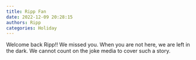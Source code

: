 ```yaml
---
title: Ripp Fan
date: 2022-12-09 20:28:15
authors: Ripp
categories: Holiday
---
```


 Welcome back Ripp!!
We missed you.  When you are not here, we are left in the dark.  We cannot count on the joke media to cover such a story.